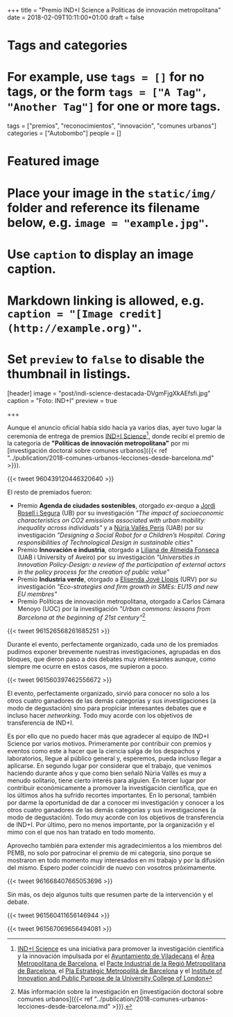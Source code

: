 +++
title = "Premio IND+I Science a Políticas de innovación metropolitana"
date = 2018-02-09T10:11:00+01:00
draft = false

# Tags and categories
# For example, use `tags = []` for no tags, or the form `tags = ["A Tag", "Another Tag"]` for one or more tags.
tags = ["premios", "reconocimientos", "innovación", "comunes urbanos"]
categories = ["Autobombo"]
people = []

# Featured image
# Place your image in the `static/img/` folder and reference its filename below, e.g. `image = "example.jpg"`.
# Use `caption` to display an image caption.
#   Markdown linking is allowed, e.g. `caption = "[Image credit](http://example.org)"`.
# Set `preview` to `false` to disable the thumbnail in listings.
[header]
image = "post/indi-science-destacada-DVgmFjgXkAEfsfi.jpg"
caption = "Foto: IND+I"
preview = true

+++

Aunque el anuncio oficial había sido hacía ya varios días, ayer tuvo lugar la ceremonia de entrega de premios [IND+I Science](http://indi.cat/indi-science/)[^INDI], donde recibí el premio de la categoria de **"Políticas de innovación metropolitana"** por mi [investigación doctoral sobre comunes urbanos]({{< ref "../publication/2018-comunes-urbanos-lecciones-desde-barcelona.md" >}}). <!--more-->

{{< tweet 960439120446320640 >}}

El resto de premiados fueron:

* Premio **Agenda de ciudades sostenibles**, otorgado *ex-aequo* a [Jordi Rosell i Segura](https://twitter.com/jordi__rosell) (UB) por su investigación *"The impact of socioeconomic characteristics on CO2 emissions associated with urban mobility: inequality across individuals"* y a [Núria Vallès Peris](https://twitter.com/nuriann77) (UAB) por su investigación *"Designing a Social Robot for a Children’s Hospital. Caring responsibilities of Technological Design in sustainable cities"*
* Premio **Innovación e industria**, otorgado a [Liliana de Almeida Fonseca](https://twitter.com/lilimafon) (UAB i University of Aveiro) por su investigación *"Universities in Innovation Policy-Design: a review of the participation of external actors in the policy process for the creation of public value"*
* Premio **Industria verde**, otorgado a [Elisenda Jové Llopis](https://twitter.com/elisenda_elis) (URV) por su investigación *"Eco-strategies and firm growth in SMEs: EU15 and new EU membres"*
* Premio Políticas de innovación metropolitana, otorgado a Carlos Cámara Menoyo (UOC) por la investigación *"Urban commons: lessons from Barcelona at the beginning of 21st century"*[^doctorado]

{{< tweet 961526568261685251 >}}


Durante el evento, perfectamente organizado, cada uno de los premiados pudimos exponer brevemente nuestras investigaciones, agrupadas en dos bloques, que dieron paso a dos debates muy interesantes aunque, como siempre me ocurre en estos casos, me supieron a poco.

{{< tweet 961560397462556672 >}}

El evento, perfectamente organizado, sirvió para conocer no solo a los otros cuatro ganadores de las demás categorías y sus investigaciones (a modo de degustación) sino para propiciar interesantes debates que e incluso hacer *networking*. Todo muy acorde con los objetivos de transferencia de IND+I.

Es por ello que no puedo hacer más que agradecer al equipo de IND+I Science por varios motivos. Primeramente por contribuir con premios y eventos como este a hacer que la ciencia salga de los despachos y laboratorios, llegue al público general y, esperemos, pueda incluso llegar a aplicarse. En segundo lugar por considerar que el trabajo, que venimos haciendo durante años y que como bien señaló Núria Vallès es muy a menudo solitario, tiene cierto interés para alguien. En tercer lugar por contribuir económicamente a promover la investigación científica, que en los últimos años ha sufrido recortes importantes. En lo personal, también por darme la oportunidad de dar a conocer mi investigación y conocer a los otros cuatro ganadores de las demás categorías y sus investigaciones (a modo de degustación). Todo muy acorde con los objetivos de transferencia de IND+I. Por último, pero no menos importante, por la organización y el mimo con el que nos han tratado en todo momento.

Aprovecho también para extender mis agradecimientos a los miembros del PEMB, no solo por patrocinar el premio de mi categoría, sino porque se mostraron en todo momento muy interesados en mi trabajo y por la difusión del mismo. Espero poder coincidir de nuevo con vosotros próximamente.

{{< tweet 961668407665053696 >}}

Sin más, os dejo algunos tuits que resumen parte de la intervención y el debate.

{{< tweet 961560411656146944 >}}

{{< tweet 961567069656494081 >}}



[^INDI]: [IND+I Science](http://indi.cat/indi-science/) es una iniciativa para promover la investigación científica y la innovación impulsada por el [Ayuntamiento de Viladecans](http://www.viladecans.cat) el [Àrea Metropolitana de Barcelona](http://www.amb.cat), el [Pacte Industrial de la Regió Metropolitana de Barcelona](http://www.pacteindustrial.org/), el [Pla Estratègic Metropolità de Barcelona](http://www.pemb.cat/) y el [Institute of Innovation and Public Purpose de la University College of London](https://www.ucl.ac.uk/bartlett/public-purpose/home)
[^doctorado]: Más información sobre la investigación en [investigación doctoral sobre comunes urbanos]({{< ref "../publication/2018-comunes-urbanos-lecciones-desde-barcelona.md" >}}).
